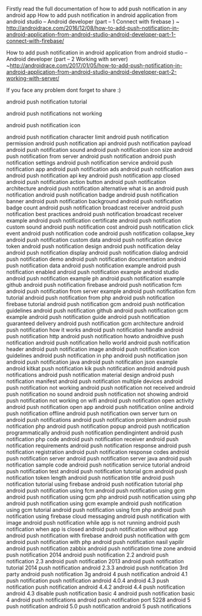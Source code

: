 Firstly read the full documentation of how to add push notification in any android app
How to add push notification in android application from android studio – Android developer (part – 1 Connect with firebase )
~ http://androidrace.com/2016/12/08/how-to-add-push-notification-in-android-application-from-android-studio-android-developer-part-1-connect-with-firebase/

How to add push notification in android application from android studio – Android developer (part – 2 Working with server)
~http://androidrace.com/2017/01/05/how-to-add-push-notification-in-android-application-from-android-studio-android-developer-part-2-working-with-server/

If you face any problem dont forget to share :) 











android push notification tutorial

android push notifications not working

android push notification icon

android push notification character limit
android push notification permission
android push notification api
android push notification payload
android push notification sound
android push notification icon size
android push notification from server
android push notification
android push notification settings
android push notification service
android push notification app
android push notification ads
android push notification aws
android push notification api key
android push notification app closed
android push notification action button
android push notification architecture
android push notification alternative
what is an android push notification
android push notification badge
android push notification banner
android push notification background
android push notification badge count
android push notification broadcast receiver
android push notification best practices
android push notification broadcast receiver example
android push notification certificate
android push notification custom sound
android push notification cost
android push notification click event
android push notification code
android push notification collapse_key
android push notification custom data
android push notification device token
android push notification design
android push notification delay
android push notification display
android push notification dialog
android push notification demo
android push notification documentation
android push notification data
android push notification example
android push notification enabled
android push notification example android studio
android push notification example ph
android push notification example github
android push notification firebase
android push notification fcm
android push notification from server example
android push notification fcm tutorial
android push notification from php
android push notification firebase tutorial
android push notification gcm
android push notification guidelines
android push notification github
android push notification gcm example
android push notification guide
android push notification guaranteed delivery
android push notification gcm architecture
android push notification how it works
android push notification handle
android push notification http
android push notification howto
androidhive push notification
android push notification hello world
android push notification header
android push notification image
android push notification icon guidelines
android push notification in php
android push notification json
android push notification java
android push notification json example
android kitkat push notification
kik push notification android
android push notifications
android push notification material design
android push notification manifest
android push notification multiple devices
android push notification not working
android push notification not received
android push notification no sound
android push notification not showing
android push notification not working on wifi
android push notification open activity
android push notification open app
android push notification online
android push notification offline
android push notification own server
turn on android push notifications
android push notification problem
android push notification php
android push notification popup
android push notification programmatically
android push notification pendingintent
android push notification php code
android push notification receiver
android push notification requirements
android push notification response
android push notification registration
android push notification response codes
android push notification server
android push notification server java
android push notification sample code
android push notification service tutorial
android push notification test
android push notification tutorial gcm
android push notification token length
android push notification title
android push notification tutorial using firebase
android push notification tutorial php
android push notification using fcm
android push notification using gcm
android push notification using gcm php
android push notification using php
android push notification using gcm example
android push notification using gcm tutorial
android push notification using fcm php
android push notification using firebase cloud messaging
android push notification with image
android push notification while app is not running
android push notification when app is closed
android push notification without app
android push notification with firebase
android push notification with gcm
android push notification with php
android push notification nasil yapilir
android push notification zabbix
android push notification time zone
android push notification 2014
android push notification 2.2
android push notification 2.3
android push notification 2013
android push notification tutorial 2014
push notification android 2.3.3
android push notification 3rd party
android push notification 3g
android 4 push notification
android 4.1 push notification
push notification android 4.0.4
android 4.3 push notification
push notification android 4.4.2
android 4.4 push notification
android 4.3 disable push notification
basic 4 android push notification
basic 4 android push notifications
android push notification port 5228
android 5 push notification
android 5.0 push notification
android 5 push notifications
